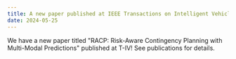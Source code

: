 ```yaml
---
title: A new paper published at IEEE Transactions on Intelligent Vehicles (T-IV).
date: 2024-05-25
---
```


We have a new paper titled "RACP: Risk-Aware Contingency Planning with Multi-Modal Predictions" published at T-IV! See publications for details.
